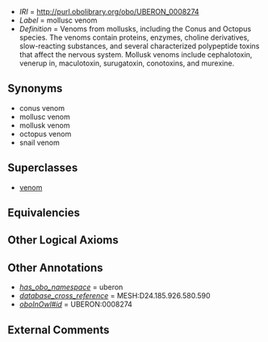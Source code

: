  * *IRI* = http://purl.obolibrary.org/obo/UBERON_0008274
 * *Label* = mollusc venom
 * *Definition* = Venoms from mollusks, including the Conus and Octopus species. The venoms contain proteins, enzymes, choline derivatives, slow-reacting substances, and several characterized polypeptide toxins that affect the nervous system. Mollusk venoms include cephalotoxin, venerup in, maculotoxin, surugatoxin, conotoxins, and murexine.

## Synonyms

 * conus venom
 * mollusc venom
 * mollusk venom
 * octopus venom
 * snail venom

## Superclasses

 * [venom](../../UBERON/13/UBERON_0007113.md)

## Equivalencies


## Other Logical Axioms


## Other Annotations

 * *[has_obo_namespace](../../ce/oboInOwl#hasOBONamespace.md)* = uberon
 * *[database_cross_reference](../../ef/oboInOwl#hasDbXref.md)* = MESH:D24.185.926.580.590
 * *[oboInOwl#id](../../id/oboInOwl#id.md)* = UBERON:0008274

## External Comments

